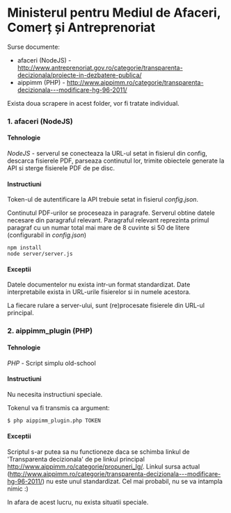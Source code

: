 # Ministerul pentru Mediul de Afaceri, Comerț și Antreprenoriat

Surse documente:

* afaceri (NodeJS) - http://www.antreprenoriat.gov.ro/categorie/transparenta-decizionala/proiecte-in-dezbatere-publica/
* aippimm (PHP) - http://www.aippimm.ro/categorie/transparenta-decizionala---modificare-hg-96-2011/

Exista doua scrapere in acest folder, vor fi tratate individual.
### 1. afaceri (NodeJS)
#### Tehnologie
*NodeJS* - serverul se conecteaza la URL-ul setat in fisierul din config, descarca fisierele PDF, parseaza continutul lor, trimite obiectele generate la API si sterge fisierele PDF de pe disc.

#### Instructiuni
Token-ul de autentificare la API trebuie setat in fisierul *config.json*.

Continutul PDF-urilor se proceseaza in paragrafe. Serverul obtine datele necesare din paragraful relevant. Paragraful relevant reprezinta primul paragraf cu un numar total mai mare de 8 cuvinte si 50 de litere (configurabil in *config.json*)
```
npm install
node server/server.js
```

#### Exceptii
Datele documentelor nu exista intr-un format standardizat. Date interpretabile exista in URL-urile fisierelor si in numele acestora.

La fiecare rulare a server-ului, sunt (re)procesate fisierele din URL-ul principal.

### 2. aippimm_plugin (PHP)

#### Tehnologie
*PHP* - Script simplu old-school
#### Instructiuni
Nu necesita instructiuni speciale.

Tokenul va fi transmis ca argument:

```bash
$ php aippimm_plugin.php TOKEN
```
#### Exceptii
Scriptul s-ar putea sa nu functioneze daca se schimba linkul de
'Transparenta decizionala' de pe linkul principal http://www.aippimm.ro/categorie/propuneri_lg/.
Linkul sursa actual (http://www.aippimm.ro/categorie/transparenta-decizionala---modificare-hg-96-2011/)
nu este unul standardizat. Cel mai probabil, nu se va intampla nimic :)

In afara de acest lucru, nu exista situatii speciale.